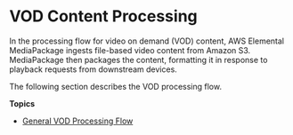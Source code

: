 # VOD Content Processing<a name="what-is-flow-vod"></a>

In the processing flow for video on demand \(VOD\) content, AWS Elemental MediaPackage ingests file\-based video content from Amazon S3\. MediaPackage then packages the content, formatting it in response to playback requests from downstream devices\. 

The following section describes the VOD processing flow\.

**Topics**
+ [General VOD Processing Flow](what-is-flow-gen-vod.md)